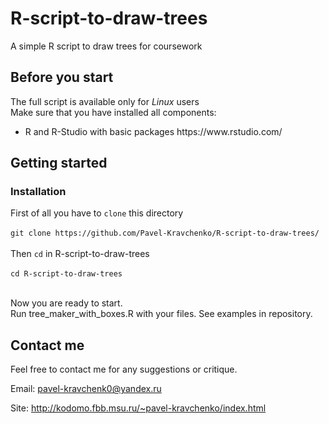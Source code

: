 # R-script-to-draw-trees
A simple R script to draw trees for coursework

## Before you start

The full script is available only for <i>Linux</i> users </br>
Make sure that you have installed all components:
<ul>
<li>R and R-Studio with basic packages https://www.rstudio.com/
</ul>


## Getting started

### Installation

First of all you have to ```clone``` this directory</br></br>
```git clone https://github.com/Pavel-Kravchenko/R-script-to-draw-trees/```</br></br>
Then ```cd``` in R-script-to-draw-trees</br></br>
```cd R-script-to-draw-trees```</br></br>

Now you are ready to start.</br>
Run tree_maker_with_boxes.R with your files. See examples in repository.

## Contact me

Feel free to contact me for any suggestions or critique.

Email: pavel-kravchenk0@yandex.ru 

Site: http://kodomo.fbb.msu.ru/~pavel-kravchenko/index.html 
